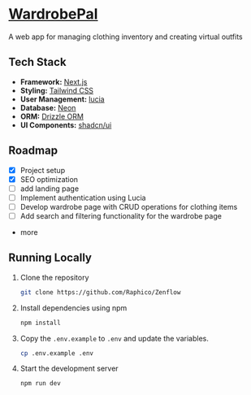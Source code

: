 # [WardrobePal](https://wardrobe-pal.vercel.app/)

A web app for managing clothing inventory and creating virtual outfits

## Tech Stack

- **Framework:** [Next.js](https://nextjs.org)
- **Styling:** [Tailwind CSS](https://tailwindcss.com)
- **User Management:** [lucia](https://lucia-auth.com/)
- **Database:** [Neon](https://neon.tech/)
- **ORM:** [Drizzle ORM](https://orm.drizzle.team)
- **UI Components:** [shadcn/ui](https://ui.shadcn.com)

## Roadmap

- [x] Project setup
- [x] SEO optimization
- [ ] add landing page
- [ ] Implement authentication using Lucia
- [ ] Develop wardrobe page with CRUD operations for clothing items
- [ ] Add search and filtering functionality for the wardrobe page
- more

## Running Locally

1. Clone the repository

   ```bash
   git clone https://github.com/Raphico/Zenflow
   ```

2. Install dependencies using npm

   ```bash
   npm install
   ```

3. Copy the `.env.example` to `.env` and update the variables.

   ```bash
   cp .env.example .env
   ```

4. Start the development server

   ```bash
   npm run dev
   ```
